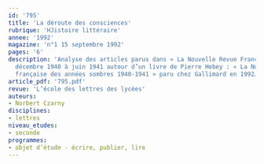 ```yaml
---
id: '795'
title: 'La déroute des consciences'
rubrique: 'HJistoire littéraire'
annee: '1992'
magazine: 'n°1 15 septembre 1992'
pages: '6'
description: 'Analyse des articles parus dans « La Nouvelle Revue Française » de
  décembre 1940 à juin 1941 autour d’un livre de Pierre Hebey : « La Nouvelle Revue
  française des années sombres 1940-1941 » paru chez Gallimard en 1992…'
article_pdf: '795.pdf'
revue: 'L’école des lettres des lycées'
auteurs:
- Norbert Czarny
disciplines:
- lettres
niveau_etudes:
- seconde
programmes:
- objet d’étude - écrire, publier, lire
---
```


